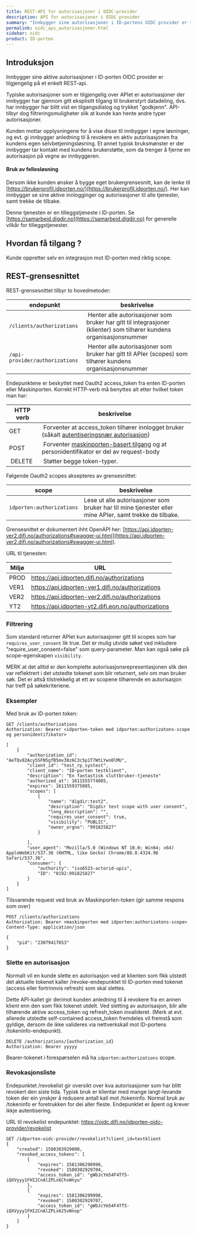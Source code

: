 ```yaml
---
title: REST-API for autorisasjoner i OIDC-provider
description: API for autorisasjoner i OIDC provider
summary: "Innbygger sine autorisasjoner i ID-portens OIDC provider er tilgjengelig på et REST-api, for kundens egen oversikt.  Typiske autorisasjoner er såkalte langt-levende innlogginger til mobil-apper."
permalink: oidc_api_autorisasjoner.html
sidebar: oidc
product: ID-porten
---
```


## Introduksjon

Innbygger sine aktive autorisasjoner i ID-porten OIDC provider er tilgjengelig på et enkelt REST-api.

Typiske autorisasjoner som er tilgjengelig over APIet er autorisasjoner der innbygger har gjennom gitt eksplisitt tilgang til brukerstyrt datadeling, dvs. har innbygger har blitt vist en tilgangsdialog og trykket "godkjenn".  API-tilbyr dog filtreringsmuligheter slik at kunde kan hente andre typer autorisasjoner.

Kunden mottar opplysningene for å vise disse til innbygger i egne løsninger, og evt. gi innbygger anledning til å revokere en aktiv autorisasjonen fra kundens egen selvbetjeningsløsning.  Et annet typisk bruksmønster er der innbygger tar kontakt med kundens brukerstøtte, som da trenger å fjerne en autorisasjon på vegne av innbyggeren.

#### Bruk av fellesløsning

Dersom ikke kunden ønsker å bygge eget brukergrensesnitt, kan de lenke til [https://brukerprofil.idporten.no/](https://brukerprofil.idporten.no/).  Her kan innbygger se sine aktive innlogginger og autorisasjoner til alle tjenester, samt trekke de tilbake.

Denne tjenesten er en tilleggstjeneste i ID-porten. Se [https://samarbeid.digdir.no](https://samarbeid.digdir.no) for generelle vilkår for tilleggstjenester.


## Hvordan få tilgang ?

Kunde oppretter selv en integrasjon mot ID-porten med riktig scope.


## REST-grensesnittet


REST-grensesnittet tilbyr to hovedmetoder:

|endepunkt|beskrivelse|
|-|-|
| `/clients/authorizations` | Henter alle autorisasjoner som bruker har gitt til integrasjoner (klienter) som tilhører kundens organisasjonsnummer |
| `/api-provider/authorizations` | Henter alle autorisasjoner som bruker har gitt til APIer (scopes) som tilhører kundens organisasjonsnummer |



Endepunktene er beskyttet med Oauth2 access_token fra enten ID-porten eller Maskinporten.   Korrekt HTTP-verb må benyttes alt etter hvilket token man har:

| HTTP verb| beskrivelse|
|-|-|
| GET | Forventer at access_token tilhører innlogget bruker (såkalt [autentiseringsnær autorisasjon](oidc_auth_oauth2.html)) |
| POST | Forventer [maskinporten-basert tilgang](maskinporten_auth_server-to-server-oauth2.html) og at personidentifikator er del av request-body |
| DELETE | Støtter begge token-typer.  |


Følgende Oauth2 scopes aksepteres av grensesnittet:

| scope | beskrivelse |
| - | - |   
| `idporten:authorizations`  |  Lese ut alle autorisasjoner som bruker har til mine tjenester eller mine APIer, samt trekke de tilbake.  |


Grensesnittet er dokumentert ihht OpenAPI her: [https://api.idporten-ver2.difi.no/authorizations#swagger-ui.html](https://api.idporten-ver2.difi.no/authorizations#swagger-ui.html).

URL til tjenesten:

| Miljø | URL |
|-|-|
|PROD  | https://api.idporten.difi.no/authorizations  |
|VER1  | https://api.idporten-ver1.difi.no/authorizations |
|VER2  | https://api.idporten-ver2.difi.no/authorizations  |
|YT2   | https://api.idporten-yt2.difi.eon.no/authorizations |


### Filtrering

Som standard returner APIet kun autorisasjoner gitt til scopes som har `requires_user_consent` lik true.  Det er mulig utvide søket ved inkludere "require_user_consent=false" som query-parameter.  Man kan også søke på scope-egenskapen `visibility`.

MERK at det alltid er den komplette autorisasjonsrepresentasjonen slik den var reflektrert i det utstedte tokenet som blir returnert, selv om man bruker søk.  Det er altså tilstrekkelig at ett av scopene tilhørende en autorisasjon har treff på søkekriteriene.

### Eksempler

Med bruk av ID-porten token:

```
GET /clients/authorizations
Authorization: Bearer <idporten-token med idporten:authorizatons-scope og personidentifikator>

[
    {
        "authorization_id": "AeTQv82Acy5SFN5gfB5mv38z6C3c5p1T7WtLYwn0lMU",
        "client_id": "test_rp_systest",
        "client_name": "ID-porten testklient",
        "description": "En fantastisk sluttbruker-tjeneste"
        "authorized_at": 1611555774085,
        "expires": 1611559375085,
        "scopes": [
            {
                "name": "digdir:test2",
                "description": "Digdir test scope with user consent",
                "long_description": "",
                "requires_user_consent": true,
                "visibility": "PUBLIC",
                "owner_orgno": "991825827"
            }

        ],
        "user_agent": "Mozilla/5.0 (Windows NT 10.0; Win64; x64) AppleWebKit/537.36 (KHTML, like Gecko) Chrome/88.0.4324.96 Safari/537.36",
        "consumer": {
            "authority": "iso6523-actorid-upis",
            "ID": "0192:991825827"
        }
    }
]

```

Tilsvarende request ved bruk av Maskinporten-token (gir samme respons som over)

```
POST /clients/authorizations
Authorization: Bearer <maskinporten med idporten:authorizatons-scope>
Content-Type: application/json

{
    "pid": "23079417653"
}

```


### Slette en autorisasjon

Normalt vil en kunde slette en autorisasjon ved at klienten som fikk utstedt det aktuelle tokenet kaller /revoke-endepunktet til ID-porten med tokenet (access eller fortrinnvis refresh) som skal slettes.

Dette API-kallet gir derimot kunden anledning til å revokere fra en annen klient enn den som fikk tokenet utdelt.  Ved sletting av autorisasjon, blir alle tilhørende aktive access_token og refresh_token invalideret. (Merk at evt. allerede utstedte self-contained access_token fremdeles vil fremstå som gyldige, dersom de ikke valideres via nettverkskall mot ID-portens /tokeninfo-endepunkt).

```
DELETE /authorizations/{authorization_id}
Authorization: Bearer yyyyy
```
Bearer-tokenet i forespørselen må ha `idporten:authorizations` scope.

### Revokasjonsliste
Endepunktet /revokelist gir oversikt over kva autorisasjoner som har blitt revokert den siste tida. Typisk bruk er klientar med mange langt-levande token der ein ynskjer å redusere antall kall mot /tokeninfo. Normal bruk av /tokeninfo er foretrukken for dei aller fleste. Endepunktet er åpent og krever ikkje autentisering.

URL til revokelist endepunktet: https://oidc.difi.no/idporten-oidc-provider/revokelist

```
GET /idporten-oidc-provider/revokelist?client_id=testklient
{
    "created": 1580303929800,
    "revoked_access_tokens": [
        {
            "expires": 1581306298998,
            "revoked": 1580302929704,
            "access_token_id": "gWbJcYm54F4Tf5-iQXVyyy1FHI2CnAlZPLx6ChvWnyu"
        },
        {
            "expires": 1581306299998,
            "revoked": 1580302929707,
            "access_token_id": "gWbJcYm54F4Tf5-iQXVyyy1FHI2CnAlZPLx625vWnop"
        }
    ]
}
```
